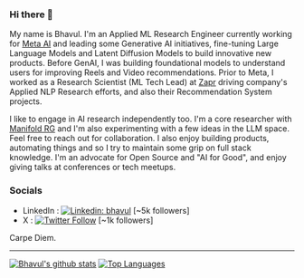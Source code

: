 ### Hi there 👋

My name is Bhavul. I'm an Applied ML Research Engineer currently working for [Meta AI](https://meta.com/) and leading some Generative AI initiatives, fine-tuning Large Language Models and Latent Diffusion Models to build innovative new products. Before GenAI, I was building foundational models to understand users for improving Reels and Video recommendations. Prior to Meta, I worked as a Research Scientist (ML Tech Lead) at [Zapr](https://www.zapr.in) driving company's Applied NLP Research efforts, and also their Recommendation System projects.

I like to engage in AI research independently too. I'm a core researcher with [Manifold RG](https://manifoldcomputing.com/) and I'm also experimenting with a few ideas in the LLM space. Feel free to reach out for collaboration. I also enjoy building products, automating things and so I try to maintain some grip on full stack knowledge. I'm an advocate for Open Source and "AI for Good", and enjoy giving talks at conferences or tech meetups.  


### Socials 
- LinkedIn : [![Linkedin: bhavul](https://img.shields.io/badge/-bhavul-blue?style=flat-square&logo=Linkedin&logoColor=white&link=https://www.linkedin.com/in/bhavul/)](https://www.linkedin.com/in/bhavul/) [~5k followers]
- X : [![Twitter Follow](https://img.shields.io/twitter/follow/bhavulgauri.svg?style=social)](http://twitter.com/bhavulgauri) [~1k followers]

Carpe Diem.  

----

[![Bhavul's github stats](https://github-readme-stats.vercel.app/api?username=bhavul&count_private=true&show_icons=true&include_all_commits=true&hide_rank=true&hide=contribs&show=prs_merged)](https://github.com/anuraghazra/github-readme-stats)
[![Top Languages](https://github-readme-stats.vercel.app/api/top-langs/?username=bhavul&layout=compact&hide=javascript)](https://github.com/anuraghazra/github-readme-stats)


<!--
**bhavul/bhavul** is a ✨ _special_ ✨ repository because its `README.md` (this file) appears on your GitHub profile.

Here are some ideas to get you started:

- 🔭 I’m currently working on ...
- 🌱 I’m currently learning ...
- 👯 I’m looking to collaborate on ...
- 🤔 I’m looking for help with ...
- 💬 Ask me about ...
- 📫 How to reach me: ...
- 😄 Pronouns: ...
- ⚡ Fun fact: ...
-->
